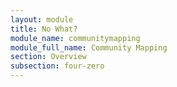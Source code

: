```yaml
---
layout: module
title: No What?
module_name: communitymapping
module_full_name: Community Mapping
section: Overview
subsection: four-zero
---
```

